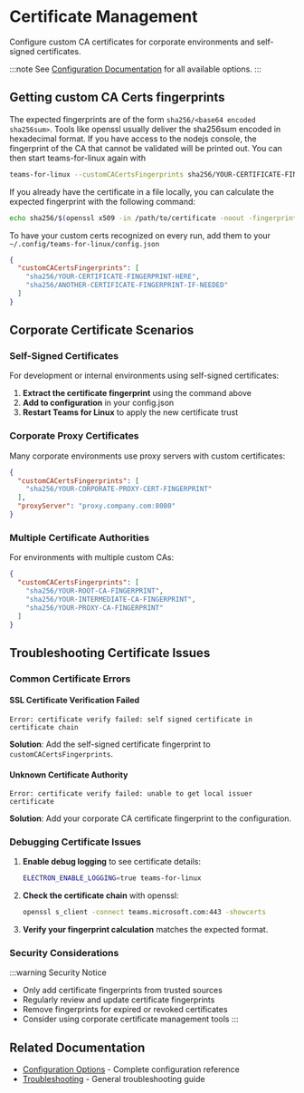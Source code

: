 # Certificate Management

Configure custom CA certificates for corporate environments and self-signed certificates.

:::note
See [Configuration Documentation](configuration.md) for all available options.
:::

## Getting custom CA Certs fingerprints

The expected fingerprints are of the form `sha256/<base64 encoded sha256sum>`.
Tools like openssl usually deliver the sha256sum encoded in hexadecimal format.
If you have access to the nodejs console, the fingerprint of the CA that cannot
be validated will be printed out. You can then start teams-for-linux again with

```bash
teams-for-linux --customCACertsFingerprints sha256/YOUR-CERTIFICATE-FINGERPRINT [--customCACertsFingerprints ANOTHER-FINGERPRINT-IF-NEEDED]
```

If you already have the certificate in a file locally, you can calculate the
expected fingerprint with the following command:

```bash
echo sha256/$(openssl x509 -in /path/to/certificate -noout -fingerprint -sha256 | sed -e "s/^.*=//g" -e "s/://g" | xxd -r -p | base64)
```

To have your custom certs recognized on every run, add them to your
`~/.config/teams-for-linux/config.json`

```json
{
  "customCACertsFingerprints": [
    "sha256/YOUR-CERTIFICATE-FINGERPRINT-HERE",
    "sha256/ANOTHER-CERTIFICATE-FINGERPRINT-IF-NEEDED"
  ]
}
```

## Corporate Certificate Scenarios

### Self-Signed Certificates

For development or internal environments using self-signed certificates:

1. **Extract the certificate fingerprint** using the command above
2. **Add to configuration** in your config.json
3. **Restart Teams for Linux** to apply the new certificate trust

### Corporate Proxy Certificates

Many corporate environments use proxy servers with custom certificates:

```json
{
  "customCACertsFingerprints": [
    "sha256/YOUR-CORPORATE-PROXY-CERT-FINGERPRINT"
  ],
  "proxyServer": "proxy.company.com:8080"
}
```

### Multiple Certificate Authorities

For environments with multiple custom CAs:

```json
{
  "customCACertsFingerprints": [
    "sha256/YOUR-ROOT-CA-FINGERPRINT",
    "sha256/YOUR-INTERMEDIATE-CA-FINGERPRINT",
    "sha256/YOUR-PROXY-CA-FINGERPRINT"
  ]
}
```

## Troubleshooting Certificate Issues

### Common Certificate Errors

#### SSL Certificate Verification Failed
```
Error: certificate verify failed: self signed certificate in certificate chain
```

**Solution**: Add the self-signed certificate fingerprint to `customCACertsFingerprints`.

#### Unknown Certificate Authority
```
Error: certificate verify failed: unable to get local issuer certificate
```

**Solution**: Add your corporate CA certificate fingerprint to the configuration.

### Debugging Certificate Issues

1. **Enable debug logging** to see certificate details:
   ```bash
   ELECTRON_ENABLE_LOGGING=true teams-for-linux
   ```

2. **Check the certificate chain** with openssl:
   ```bash
   openssl s_client -connect teams.microsoft.com:443 -showcerts
   ```

3. **Verify your fingerprint calculation** matches the expected format.

### Security Considerations

:::warning Security Notice
- Only add certificate fingerprints from trusted sources
- Regularly review and update certificate fingerprints
- Remove fingerprints for expired or revoked certificates
- Consider using corporate certificate management tools
:::

## Related Documentation

- [Configuration Options](configuration.md) - Complete configuration reference
- [Troubleshooting](troubleshooting.md) - General troubleshooting guide
